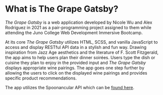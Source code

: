 # What is The Grape Gatsby?

*The Grape Gatsby* is a web application developed by Nicole Wu and Alex Rodriguez in 2021 as a pair-programming project assigned to them while attending the Juno College Web Development Immersive Bootcamp. 

At its core *The Grape Gatsby* utilizes HTML, SCSS, and vanilla JavaScript to access and display RESTful API data in a stylish and fun way. Drawing inspiration from Jazz Age aesthetics and the literature of F. Scott Fitzgerald, the app aims to help users plan their dinner soirées. Users type the dish or cuisine they plan to enjoy in the provided input and *The Grape Gatsby* displays appropriate wine pairings. The app goes one step further by allowing the users to click on the displayed wine pairings and provides specific product recommendations. 

The app utilizes the Spoonancular API which can be [found here](https://spoonacular.com/food-api).
